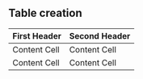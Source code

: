 ## Table creation
  | First Header  | Second Header |
  | ------------- | ------------- |
  | Content Cell  | Content Cell  |
  | Content Cell  | Content Cell  |
